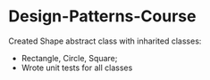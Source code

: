 # Design-Patterns-Course

Created Shape abstract class with inharited classes:
* Rectangle, Circle, Square;
* Wrote unit tests for all classes
